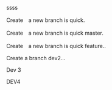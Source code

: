 ssss

Create　a new branch is quick.

Create　a new branch is quick master.

Create　a new branch is quick feature..


Create a branch dev2...

Dev 3


DEV4
